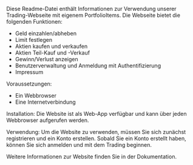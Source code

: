 Diese Readme-Datei enthält Informationen zur Verwendung unserer Trading-Webseite mit eigenem PortfolioItems. Die Webseite bietet die folgenden Funktionen:

- Geld einzahlen/abheben
- Limit festlegen
- Aktien kaufen und verkaufen
- Aktien Teil-Kauf und -Verkauf
- Gewinn/Verlust anzeigen
- Benutzerverwaltung und Anmeldung mit Authentifizierung
- Impressum


Voraussetzungen:
- Ein Webbrowser
- Eine Internetverbindung

Installation:
Die Website ist als Web-App verfügbar und kann über jeden Webbrowser aufgerufen werden.

Verwendung:
Um die Website zu verwenden, müssen Sie sich zunächst registrieren und ein Konto erstellen. Sobald Sie ein Konto erstellt haben, können Sie sich anmelden und mit dem Trading beginnen.



Weitere Informationen zur Website finden Sie in der Dokumentation.

